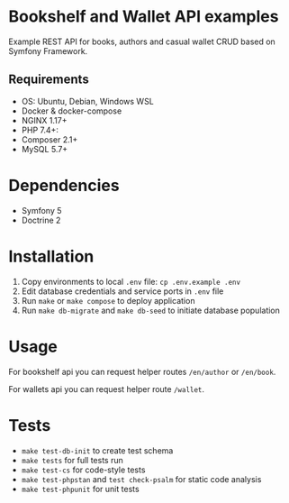 # Bookshelf and Wallet API examples

Example REST API for books, authors and casual wallet CRUD based on Symfony Framework.

## Requirements

- OS: Ubuntu, Debian, Windows WSL
- Docker & docker-compose
- NGINX 1.17+
- PHP 7.4+:
- Composer 2.1+
- MySQL 5.7+

# Dependencies

- Symfony 5
- Doctrine 2

# Installation

1. Copy environments to local `.env` file: `cp .env.example .env`
2. Edit database credentials and service ports in `.env` file
3. Run `make` or `make compose` to deploy application
4. Run `make db-migrate` and `make db-seed` to initiate database population

# Usage

For bookshelf api you can request helper routes `/en/author` or `/en/book`.

For wallets api you can request helper route `/wallet`.

# Tests
 - `make test-db-init` to create test schema
 - `make tests` for full tests run
 - `make test-cs` for code-style tests
 - `make test-phpstan` and `test check-psalm` for static code analysis
 - `make test-phpunit` for unit tests

[:license:]:   https://github.com/BeMySlaveDarlin/bookshelf/blob/master/LICENSE
